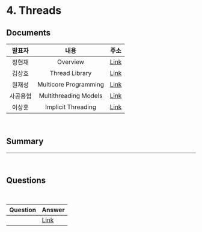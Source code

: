 #  4. Threads

##  Documents

| 발표자 | 내용 | 주소 |
|:----:|:-----:|:-----:|
|정현재| Overview | [Link]()|
|김상호| Thread Library | [Link]()|
|원재성| Multicore Programming | [Link](https://www.notion.so/Ch-04-Threads-2aa4369cadc04b3b8f56f15ca35256a7)|
|사공용협 | Multithreading Models | [Link]()|
|이상훈 | Implicit Threading | [Link](https://thoracic-scene-632.notion.site/Implicit-Threading-847bba298e3c471cac4ebab960c2fedc)|

<br>

##  Summary




--------------------------------------
<br>

##  Questions


<br>

|Question|Answer|
|--------------|--------------|
|| [Link]()|
